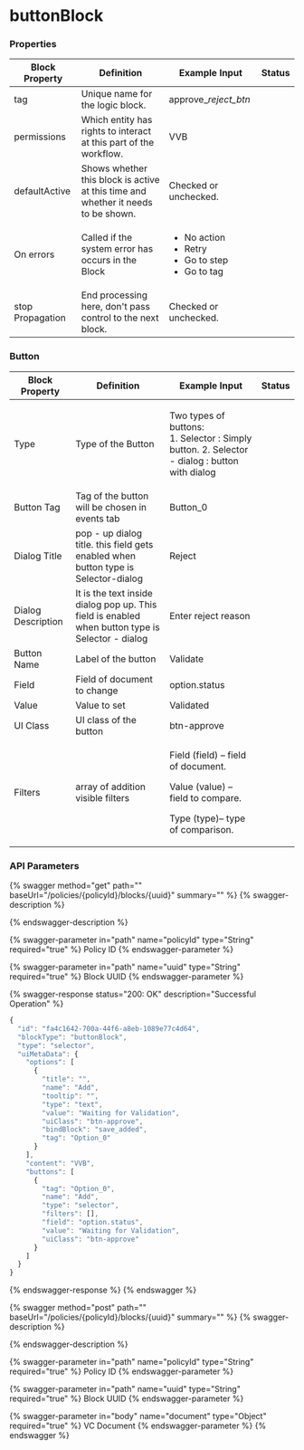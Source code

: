 # buttonBlock

### Properties

| Block Property   | Definition                                                                        | Example Input                                                                         | Status |
| ---------------- | --------------------------------------------------------------------------------- | ------------------------------------------------------------------------------------- | ------ |
| tag              | Unique name for the logic block.                                                  | approve\__reject\_btn_                                                                |        |
| permissions      | Which entity has rights to interact at this part of the workflow.                 | VVB                                                                                   |        |
| defaultActive    | Shows whether this block is active at this time and whether it needs to be shown. | Checked or unchecked.                                                                 |        |
| On errors        | Called if the system error has occurs in the Block                                | <p></p><ul><li>No action</li><li>Retry</li><li>Go to step</li><li>Go to tag</li></ul> |        |
| stop Propagation | End processing here, don't pass control to the next block.                        | Checked or unchecked.                                                                 |        |

### Button

| Block Property     | Definition                                                                                       | Example Input                                                                                                             | Status |
| ------------------ | ------------------------------------------------------------------------------------------------ | ------------------------------------------------------------------------------------------------------------------------- | ------ |
| Type               | Type of the Button                                                                               | <p>Two types of buttons:<br>1. Selector : Simply button. 2. Selector - dialog : button with dialog</p>                    |        |
| Button Tag         | Tag of the button will be chosen in events tab                                                   | Button\_0                                                                                                                 |        |
| Dialog Title       | pop - up dialog title. this field gets enabled when button type is Selector-dialog               | Reject                                                                                                                    |        |
| Dialog Description | It is the text inside dialog pop up. This field is enabled when button type is Selector - dialog | Enter reject reason                                                                                                       |        |
| Button Name        | Label of the button                                                                              | Validate                                                                                                                  |        |
| Field              | Field of document to change                                                                      | option.status                                                                                                             |        |
| Value              | Value to set                                                                                     | Validated                                                                                                                 |        |
| UI Class           | UI class of the button                                                                           | btn-approve                                                                                                               |        |
| Filters            | array of addition visible filters                                                                | <p>Field (field) – field of document.</p><p>Value (value) – field to compare.</p><p> Type (type)– type of comparison.</p> |        |

### API Parameters

{% swagger method="get" path="" baseUrl="/policies/{policyId}/blocks/{uuid}" summary="" %}
{% swagger-description %}

{% endswagger-description %}

{% swagger-parameter in="path" name="policyId" type="String" required="true" %}
Policy ID
{% endswagger-parameter %}

{% swagger-parameter in="path" name="uuid" type="String" required="true" %}
Block UUID
{% endswagger-parameter %}

{% swagger-response status="200: OK" description="Successful Operation" %}
```javascript
{
  "id": "fa4c1642-700a-44f6-a8eb-1089e77c4d64",
  "blockType": "buttonBlock",
  "type": "selector",
  "uiMetaData": {
    "options": [
      {
        "title": "",
        "name": "Add",
        "tooltip": "",
        "type": "text",
        "value": "Waiting for Validation",
        "uiClass": "btn-approve",
        "bindBlock": "save_added",
        "tag": "Option_0"
      }
    ],
    "content": "VVB",
    "buttons": [
      {
        "tag": "Option_0",
        "name": "Add",
        "type": "selector",
        "filters": [],
        "field": "option.status",
        "value": "Waiting for Validation",
        "uiClass": "btn-approve"
      }
    ]
  }
}

```
{% endswagger-response %}
{% endswagger %}

{% swagger method="post" path="" baseUrl="/policies/{policyId}/blocks/{uuid}" summary="" %}
{% swagger-description %}

{% endswagger-description %}

{% swagger-parameter in="path" name="policyId" type="String" required="true" %}
Policy ID
{% endswagger-parameter %}

{% swagger-parameter in="path" name="uuid" type="String" required="true" %}
Block UUID
{% endswagger-parameter %}

{% swagger-parameter in="body" name="document" type="Object" required="true" %}
VC Document
{% endswagger-parameter %}
{% endswagger %}
